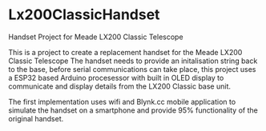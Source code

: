 # Lx200ClassicHandset
Handset Project for Meade LX200 Classic Telescope

This is a project to create a replacement handset for the Meade LX200 Classic Telescope
The handset needs to provide an initalisation string back to the base, before serial communications can take place, this project uses a ESP32 based Arduino procesessor with built in OLED display to communicate and display details from the LX200 Classic base unit.

The first implementation uses wifi and Blynk.cc mobile application to simulate the handset on a smartphone and provide 95% functionality of the original handset.
